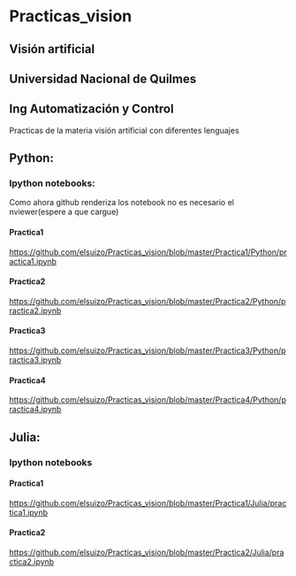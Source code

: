 Practicas_vision
================

## Visión artificial

## Universidad Nacional de Quilmes

## Ing Automatización y Control

Practicas de la materia visión artificial con diferentes lenguajes


## Python:

### Ipython notebooks:

Como ahora github renderiza los notebook no es necesario el nviewer(espere a que cargue)

#### Practica1

https://github.com/elsuizo/Practicas_vision/blob/master/Practica1/Python/practica1.ipynb

#### Practica2

https://github.com/elsuizo/Practicas_vision/blob/master/Practica2/Python/practica2.ipynb

#### Practica3

https://github.com/elsuizo/Practicas_vision/blob/master/Practica3/Python/practica3.ipynb

#### Practica4

https://github.com/elsuizo/Practicas_vision/blob/master/Practica4/Python/practica4.ipynb


## Julia:

### Ipython notebooks

#### Practica1

https://github.com/elsuizo/Practicas_vision/blob/master/Practica1/Julia/practica1.ipynb

#### Practica2

https://github.com/elsuizo/Practicas_vision/blob/master/Practica2/Julia/practica2.ipynb

